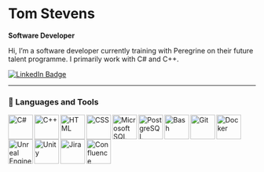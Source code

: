 # Tom Stevens

**Software Developer**

Hi, I’m a software developer currently training with Peregrine on their future talent programme. I primarily work with C# and C++.

<div id="badges">
  <a href="https://www.linkedin.com/in/tomstevens-gamedev/">
    <img src="https://img.shields.io/badge/LinkedIn-blue?style=for-the-badge&logo=linkedin&logoColor=white" alt="LinkedIn Badge"/>
  </a> 
</div>

---

### 🧰 Languages and Tools

<img align="left" alt="C#" width="50px" src="https://cdn.jsdelivr.net/gh/devicons/devicon@latest/icons/csharp/csharp-original.svg" />
<img align="left" alt="C++" width="50px" src="https://cdn.jsdelivr.net/gh/devicons/devicon@latest/icons/cplusplus/cplusplus-original.svg" />
<img align="left" alt="HTML" width="50px" src="https://cdn.jsdelivr.net/gh/devicons/devicon@latest/icons/html5/html5-original.svg" />
<img align="left" alt="CSS" width="50px" src="https://cdn.jsdelivr.net/gh/devicons/devicon@latest/icons/css3/css3-original.svg" />

<img align="left" alt="Microsoft SQL Server" width="50px" src="https://cdn.jsdelivr.net/gh/devicons/devicon@latest/icons/microsoftsqlserver/microsoftsqlserver-original.svg" />
<img align="left" alt="PostgreSQL" width="50px" src="https://cdn.jsdelivr.net/gh/devicons/devicon@latest/icons/postgresql/postgresql-plain-wordmark.svg" />

<img align="left" alt="Bash" width="50px" src="https://cdn.jsdelivr.net/gh/devicons/devicon/icons/bash/bash-original.svg" />
<img align="left" alt="Git" width="50px" src="https://cdn.jsdelivr.net/gh/devicons/devicon/icons/git/git-original.svg" />
<img align="left" alt="Docker" width="50px" src="https://cdn.jsdelivr.net/gh/devicons/devicon@latest/icons/docker/docker-original-wordmark.svg" />


<img align="left" alt="Unreal Engine" width="50px" src="https://cdn.jsdelivr.net/gh/devicons/devicon@latest/icons/unrealengine/unrealengine-original.svg" />
<img align="left" alt="Unity" width="50px" src="https://cdn.jsdelivr.net/gh/devicons/devicon@latest/icons/unity/unity-original.svg" />

<img align="left" alt="Jira" width="50px" src="https://cdn.jsdelivr.net/gh/devicons/devicon/icons/jira/jira-original-wordmark.svg" />
<img align="left" alt="Confluence" width="50px" src="https://cdn.jsdelivr.net/gh/devicons/devicon/icons/confluence/confluence-original-wordmark.svg" />

<br />
